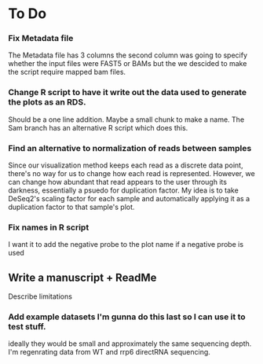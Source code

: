 # To Do

### Fix Metadata file
The Metadata file has 3 columns the second column was going to specify whether the input files were FAST5 or BAMs but the we descided to make the script require mapped bam files. 

### Change R script to have it write out the data used to generate the plots as an RDS. 
Should be a one line addition. Maybe a small chunk to make a name. The Sam branch has an alternative R script which does this.

### Find an alternative to normalization of reads between samples
Since our visualization method keeps each read as a discrete data point, there's no way for us to change how each read is represented. However, we can change how abundant that read appears to the user through its darkness, essentially a psuedo for duplication factor. My idea is to take DeSeq2's scaling factor for each sample and automatically applying it as a duplication factor to that sample's plot. 

### Fix names in R script
I want it to add the negative probe to the plot name if a negative probe is used

## Write a manuscript + ReadMe

Describe limitations

### Add example datasets I'm gunna do this last so I can use it to test stuff.

ideally they would be small and approximately the same sequencing depth.
I'm regenrating data from WT and rrp6 directRNA sequencing. 

